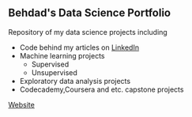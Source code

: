 ## Behdad's Data Science Portfolio
Repository of my data science projects including

- Code behind my articles on [LinkedIn](https://www.linkedin.com/in/behdad-karimi/)
- Machine learning projects
  - Supervised
  - Unsupervised
- Exploratory data analysis projects
- Codecademy,Coursera and etc. capstone projects

[Website](https://www.behdad.info/)

